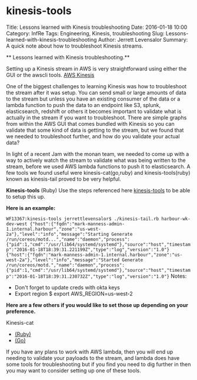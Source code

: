# kinesis-tools
Title: Lessons learned with Kinesis troubleshooting
Date: 2016-01-18 10:00
Category: InfRe
Tags: Engineering, Kinesis, troubleshooting
Slug: Lessons-learned-with-kinesis-troubleshooting
Author: Jerrett Levensalor
Summary: A quick note about how to troubleshoot Kinesis streams. 

** Lessons learned with Kinesis troubleshooting.**

Setting up a Kinesis stream in AWS is very straightforward using either the GUI or the awscli tools.  [AWS Kinesis](https://docs.aws.amazon.com/kinesis/latest/dev/introduction.html)

One of the biggest challenges to learning Kinesis was how to troubleshoot the stream after it was setup.  You can send small or large amounts of data to the stream but unless you have an existing consumer of the data or a lambda function to push the data to an endpoint like S3, splunk, elasticsearch, redshift or others it becomes important to validate what is actually in the stream if you want to troubleshoot.  There are simple graphs from within the AWS GUI that comes bundled with Kinesis so you can validate that some kind of data is getting to the stream, but we found that we needed to troubleshoot further, and how do you validate your actual data?

In light of a recent Jam with the monan team, we needed to come up with a way to actively watch the stream to validate what was being written to the stream, before we used AWS lambda functions to push it to elasticsearch.  A few tools we found useful were kinesis-cat(go,ruby) and kinesis-tools(ruby) known as kinesis-tail proved to be very helpful.

**Kinesis-tools**
(Ruby)
Use the steps referenced here [kinesis-tools](https://github.com/AutoScout24/kinesis-tools) to be able to setup this up.

**Here is an example:**

`WF13367:kinesis-tools jerrettlevensalor$ ./kinesis-tail.rb harbour-wk-dev-west
{"host":{"fqdn":"mark-manness-admin-1.internal.harbour","zone":"us-west-2a"},"level":"info","message":"Starting Generate /run/coreos/motd...","name":"daemon","process":{"pid":1,"cmd":"/usr/lib64/systemd/systemd"},"source":"host","timestamp":"2016-01-18T18:39:31.221199Z","type":"log","version":"1.0"}
{"host":{"fqdn":"mark-manness-admin-1.internal.harbour","zone":"us-west-2a"},"level":"info","message":"Started Generate /run/coreos/motd.","name":"daemon","process":{"pid":1,"cmd":"/usr/lib64/systemd/systemd"},"source":"host","timestamp":"2016-01-18T18:39:31.230732Z","type":"log","version":"1.0"}`
Notes:
- Don't forget to update creds with okta keys
- Export region $ export AWS_REGION=us-west-2 

**Here are a few others if you would like to set those up depending on your preference.**

Kinesis-cat

- [(Ruby)](https://github.com/winebarrel/kinesis_cat)
- [(Go)](https://github.com/winebarrel/kinesis-cat-go)

If you have any plans to work with AWS lambda, then you will end up needing to validate your payloads to the stream, and lambda does have some tools for troubleshooting but if you find you need to dig further in then you may want to consider setting up one of these tools.


